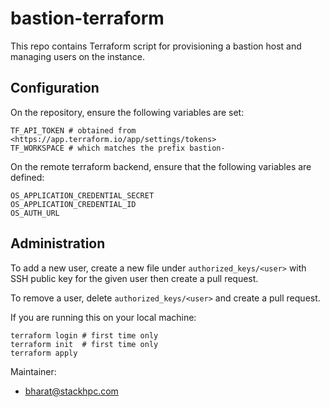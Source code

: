 bastion-terraform
=================

This repo contains Terraform script for provisioning a bastion host and
managing users on the instance.

Configuration
-------------

On the repository, ensure the following variables are set:

    TF_API_TOKEN # obtained from <https://app.terraform.io/app/settings/tokens>
    TF_WORKSPACE # which matches the prefix bastion-

On the remote terraform backend, ensure that the following variables are defined:

    OS_APPLICATION_CREDENTIAL_SECRET
    OS_APPLICATION_CREDENTIAL_ID
    OS_AUTH_URL

Administration
--------------

To add a new user, create a new file under `authorized_keys/<user>` with SSH
public key for the given user then create a pull request.

To remove a user, delete `authorized_keys/<user>` and create a pull request.

If you are running this on your local machine:

    terraform login # first time only
    terraform init  # first time only
    terraform apply

Maintainer:
- bharat@stackhpc.com

